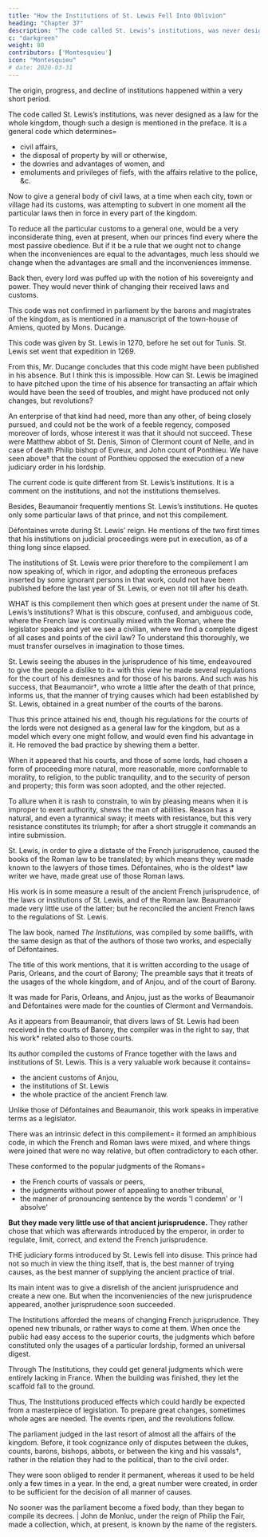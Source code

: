 ```yaml
---
title: "How the Institutions of St. Lewis Fell Into Oblivion"
heading: "Chapter 37"
description: "The code called St. Lewis’s institutions, was never designed as a law for the whole kingdom, though such a design is mentioned in the preface"
c: "darkgreen"
weight: 80
contributors: ['Montesquieu']
icon: "Montesquieu"
# date: 2020-03-31
---
```




The origin, progress, and decline of institutions happened within a very short period.

The code called St. Lewis’s institutions, was never designed as a law for the whole kingdom, though such a design is mentioned in the preface. It is a general code which determines= 
- civil affairs, 
- the disposal of property by will or otherwise, 
- the dowries and advantages of women, and 
- emoluments and privileges of fiefs, with the affairs relative to the police, &c. 

Now to give a general body of civil laws, at a time when each city, town or village had its customs, was attempting to subvert in one moment all the particular laws then in force in every part of the kingdom. 

To reduce all the particular customs to a general one, would be a very inconsiderate thing, even at present, when our princes find every where the most passive obedience. But if it be a rule that we ought not to change when the inconveniences are equal to the advantages, much less should we change when the advantages are small and the inconveniences immense. 

Back then, every lord was puffed up with the notion of his sovereignty and power. They would never think of changing their received laws and customs.<!-- , must be a thing that could never enter into the heads of those who were then in the administration. -->

This code was not confirmed in parliament by the barons and magistrates of the kingdom, as is mentioned in a manuscript of the town-house of Amiens, quoted by Mons. Ducange.

This code was given by St. Lewis in 1270, before he set out for Tunis. <!-- But this fact is not truer than the other; for --> St. Lewis set went that expedition in 1269. 


From this, Mr. Ducange concludes that this code might have been published in his absence. But I think this is impossible. How can St. Lewis be imagined to have pitched upon the time of his absence for transacting an affair which would have been the seed of troubles, and might have produced not only changes, but revolutions? 

An enterprise of that kind had need, more than any other, of being closely pursued, and could not be the work of a feeble regency, composed moreover of lords, whose interest it was that it should not succeed. These were Matthew abbot of St. Denis, Simon of Clermont count of Nelle, and in case of death Philip bishop of Evreux, and John count of Ponthieu. We have seen above† that the count of Ponthieu opposed the execution of a new judiciary order in his lordship.

The current code is quite different from St. Lewis’s institutions. It is a comment on the institutions, and not the institutions themselves. 

Besides, Beaumanoir frequently mentions St. Lewis’s institutions. He quotes only some particular laws of that prince, and not this compilement. 

Défontaines wrote during St. Lewis' reign. He mentions of the two first times that his institutions on judicial proceedings were put in execution, as of a thing long since elapsed. 

The institutions of St. Lewis were prior therefore to the compilement I am now speaking of, which in rigor, and adopting the erroneous prefaces inserted by some ignorant persons in that work, could not have been published before the last year of St. Lewis, or even not till after his death.

WHAT is this compilement then which goes at present under the name of St. Lewis’s institutions? What is this obscure, confused, and ambiguous code, where the French law is continually mixed with the Roman, where the legislator speaks and yet we see a civilian, where we find a complete digest of all cases and points of the civil law? To understand this thoroughly, we must transfer ourselves in imagination to those times.

St. Lewis seeing the abuses in the jurisprudence of his time, endeavoured to give the people a dislike to it=  with this view he made several regulations for the court of his demesnes and for those of his barons. And such was his success, that Beaumanoir†, who wrote a little after the death of that prince, informs us, that the manner of trying causes which had been established by St. Lewis, obtained in a great number of the courts of the barons.

Thus this prince attained his end, though his regulations for the courts of the lords were not designed as a general law for the kingdom, but as a model which every one might follow, and would even find his advantage in it. He removed the bad practice by shewing them a better. 

When it appeared that his courts, and those of some lords, had chosen a form of proceeding more natural, more reasonable, more conformable to morality, to religion, to the public tranquility, and to the security of person and property; this form was soon adopted, and the other rejected.

To allure when it is rash to constrain, to win by pleasing means when it is improper to exert authority, shews the man of abilities. Reason has a natural, and even a tyrannical sway; it meets with resistance, but this very resistance constitutes its triumph; for after a short struggle it commands an intire submission.

St. Lewis, in order to give a distaste of the French jurisprudence, caused the books of the Roman law to be translated; by which means they were made known to the lawyers of those times. Défontaines, who is the oldest* law writer we have, made great use of those Roman laws. 

His work is in some measure a result of the ancient French jurisprudence, of the laws or institutions of St. Lewis, and of the Roman law. Beaumanoir made very little use of the latter; but he reconciled the ancient French laws to the regulations of St. Lewis.

The law book, named *The Institutions*, was compiled by some bailiffs, with the same design as that of the authors of those two works, and especially of Défontaines. 

The title of this work mentions, that it is written according to the usage of Paris, Orleans, and the court of Barony;
The preamble says that it treats of the usages of the whole kingdom, and of Anjou, and of the court of Barony. 

It was made for Paris, Orleans, and Anjou, just as the works of Beaumanoir and Défontaines were made for the counties of Clermont and Vermandois. 

As it appears from Beaumanoir, that divers laws of St. Lewis had been received in the courts of Barony, the compiler was in the right to say, that his work* related also to those courts.


Its author compiled the customs of France together with the laws and institutions of St. Lewis. This is a very valuable work because it contains= 
- the ancient customs of Anjou, 
- the institutions of St. Lewis
- the whole practice of the ancient French law.

Unlike those of Défontaines and Beaumanoir, this work speaks in imperative terms as a legislator<!-- ; and this might be right, since it was a medley of written customs and laws -->.

There was an intrinsic defect in this compilement=  it formed an amphibious code, in which the French and Roman laws were mixed, and where things were joined that were no way relative, but often contradictory to each other.

These conformed to the popular judgments of the Romans= 
- the French courts of vassals or peers, 
- the judgments without power of appealing to another tribunal, 
- the manner of pronouncing sentence by the words 'I condemn' or 'I absolve' 

**But they made very little use of that ancient jurisprudence.** They rather chose that which was afterwards introduced by the emperor, in order to regulate, limit, correct, and extend the French jurisprudence.


THE judiciary forms introduced by St. Lewis fell into disuse. This prince had not so much in view the thing itself, that is, the best manner of trying causes, as the best manner of supplying the ancient practice of trial. 

Its main intent was to give a disrelish of the ancient jurisprudence and create a new one. But when the inconveniencies of the new jurisprudence appeared, another jurisprudence soon succeeded.

The Institutions afforded the means of changing French jurisprudence. They opened new tribunals, or rather ways to come at them. When once the public had easy access to the superior courts, the judgments which before constituted only the usages of a particular lordship, formed an universal digest. 

Through The Institutions, they could get general judgments which were entirely lacking in France. When the building was finished, they let the scaffold fall to the ground.

Thus, The Institutions produced effects which could hardly be expected from a masterpiece of legislation.  To prepare great changes, sometimes whole ages are needed. The events ripen, and the revolutions follow.

The parliament judged in the last resort of almost all the affairs of the kingdom. Before, it took cognizance only of disputes between the dukes, counts, barons, bishops, abbots, or between the king and his vassals†, rather in the relation they had to the political, than to the civil order. 

They were soon obliged to render it permanent, whereas it used to be held only a few times in a year. In the end, a great number were created, in order to be sufficient for the decision of all manner of causes.

No sooner was the parliament become a fixed body, than they began to compile its decrees.  | John de Monluc, under the reign of Philip the Fair, made a collection, which, at present, is known by the name of the registers.

